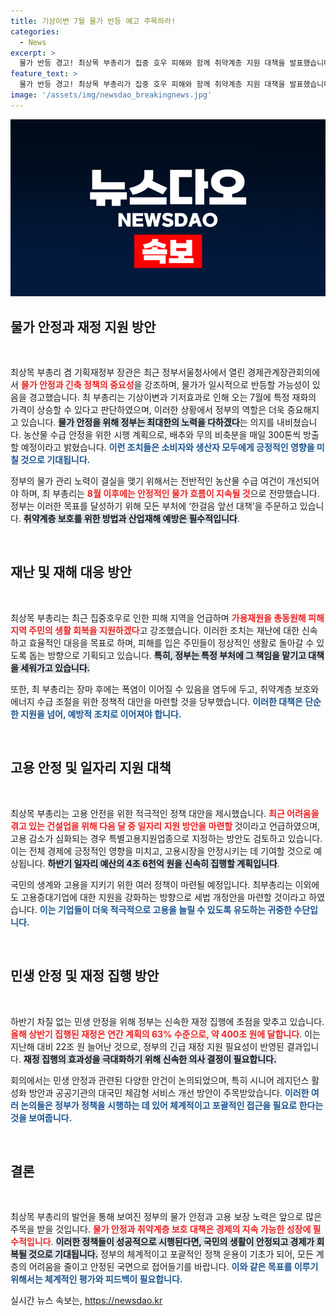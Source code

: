 ```yaml
---
title: 기상이변 7월 물가 반등 예고 주목하라!
categories:
  - News
excerpt: >
  물가 반등 경고! 최상목 부총리가 집중 호우 피해와 함께 취약계층 지원 대책을 발표했습니다. 정부는 농산물 비축분 방출과 고용 안정 대책을 마련하며 민생 안정에 총력을 기울이겠다고 밝혔습니다. 클릭해서 자세히 알아보세요!
feature_text: >
  물가 반등 경고! 최상목 부총리가 집중 호우 피해와 함께 취약계층 지원 대책을 발표했습니다. 정부는 농산물 비축분 방출과 고용 안정 대책을 마련하며 민생 안정에 총력을 기울이겠다고 밝혔습니다. 클릭해서 자세히 알아보세요!
image: '/assets/img/newsdao_breakingnews.jpg'
---
```


<p><img src="/assets/img/newsdao_breakingnews.jpg" alt="bookingtag 속보" /></p>

<h2 data-ke-size="size26">물가 안정과 재정 지원 방안</h2>

<p data-ke-size="size16">&nbsp;</p>

<p>최상목 부총리 겸 기획재정부 장관은 최근 정부서울청사에서 열린 경제관계장관회의에서 <b><span style="color: #ee2323;">물가 안정과 긴축 정책의 중요성</span></b>을 강조하며, 물가가 일시적으로 반등할 가능성이 있음을 경고했습니다. 최 부총리는 기상이변과 기저효과로 인해 오는 7월에 특정 재화의 가격이 상승할 수 있다고 판단하였으며, 이러한 상황에서 정부의 역할은 더욱 중요해지고 있습니다. <b><span style="background-color: #21538527;">물가 안정을 위해 정부는 최대한의 노력을 다하겠다</span></b>는 의지를 내비쳤습니다. 농산물 수급 안정을 위한 시행 계획으로, 배추와 무의 비축분을 매일 300톤씩 방출할 예정이라고 밝혔습니다. <b><span style="color: #1a5490;">이런 조치들은 소비자와 생산자 모두에게 긍정적인 영향을 미칠 것으로 기대됩니다.</span></b></p>

<p>정부의 물가 관리 노력이 결실을 맺기 위해서는 전반적인 농산물 수급 여건이 개선되어야 하며, 최 부총리는 <b><span style="color: #ee2323;">8월 이후에는 안정적인 물가 흐름이 지속될 것</span></b>으로 전망했습니다. 정부는 이러한 목표를 달성하기 위해 모든 부처에 ‘한걸음 앞선 대책’을 주문하고 있습니다. <b><span style="background-color: #21538527;">취약계층 보호를 위한 방법과 산업재해 예방은 필수적입니다</span></b>.</p>

<p data-ke-size="size16">&nbsp;</p>

<h2 data-ke-size="size26">재난 및 재해 대응 방안</h2>

<p data-ke-size="size16">&nbsp;</p>

<p>최상목 부총리는 최근 집중호우로 인한 피해 지역을 언급하며 <b><span style="color: #ee2323;">가용재원을 총동원해 피해 지역 주민의 생활 회복을 지원하겠다</span></b>고 강조했습니다. 이러한 조치는 재난에 대한 신속하고 효율적인 대응을 목표로 하며, 피해를 입은 주민들이 정상적인 생활로 돌아갈 수 있도록 돕는 방향으로 기획되고 있습니다. <b><span style="background-color: #21538527;">특히, 정부는 특정 부처에 그 책임을 맡기고 대책을 세워가고 있습니다.</span></b></p>

<p>또한, 최 부총리는 장마 후에는 폭염이 이어질 수 있음을 염두에 두고, 취약계층 보호와 에너지 수급 조절을 위한 정책적 대안을 마련할 것을 당부했습니다. <b><span style="color: #1a5490;">이러한 대책은 단순한 지원을 넘어, 예방적 조치로 이어져야 합니다.</span></b></p>

<p data-ke-size="size16">&nbsp;</p>

<h2 data-ke-size="size26">고용 안정 및 일자리 지원 대책</h2>

<p data-ke-size="size16">&nbsp;</p>

<p>최상목 부총리는 고용 안전을 위한 적극적인 정책 대안을 제시했습니다. <b><span style="color: #ee2323;">최근 어려움을 겪고 있는 건설업을 위해 다음 달 중 일자리 지원 방안을 마련할 </span></b>것이라고 언급하였으며, 고용 감소가 심화되는 경우 특별고용지원업종으로 지정하는 방안도 검토하고 있습니다. 이는 전체 경제에 긍정적인 영향을 미치고, 고용시장을 안정시키는 데 기여할 것으로 예상됩니다. <b><span style="background-color: #21538527;">하반기 일자리 예산의 4조 6천억 원을 신속히 집행할 계획입니다</span></b>.</p>

<p>국민의 생계와 고용을 지키기 위한 여러 정책이 마련될 예정입니다. 최부총리는 이외에도 고용증대기업에 대한 지원을 강화하는 방향으로 세법 개정안을 마련할 것이라고 하였습니다. <b><span style="color: #1a5490;">이는 기업들이 더욱 적극적으로 고용을 늘릴 수 있도록 유도하는 귀중한 수단입니다.</span></b></p>

<p data-ke-size="size16">&nbsp;</p>

<h2 data-ke-size="size26">민생 안정 및 재정 집행 방안</h2>

<p data-ke-size="size16">&nbsp;</p>

<p>하반기 차질 없는 민생 안정을 위해 정부는 신속한 재정 집행에 초점을 맞추고 있습니다. <b><span style="color: #ee2323;">올해 상반기 집행된 재정은 연간 계획의 63% 수준으로, 약 400조 원에 달합니다</span></b>. 이는 지난해 대비 22조 원 늘어난 것으로, 정부의 긴급 재정 지원 필요성이 반영된 결과입니다. <b><span style="background-color: #21538527;">재정 집행의 효과성을 극대화하기 위해 신속한 의사 결정이 필요합니다.</span></b></p>

<p>회의에서는 민생 안정과 관련된 다양한 안건이 논의되었으며, 특히 시니어 레지던스 활성화 방안과 공공기관의 대국민 체감형 서비스 개선 방안이 주목받았습니다. <b><span style="color: #1a5490;">이러한 여러 논의들은 정부가 정책을 시행하는 데 있어 체계적이고 포괄적인 접근을 필요로 한다는 것을 보여줍니다.</span></b></p>

<p data-ke-size="size16">&nbsp;</p>

<h2 data-ke-size="size26">결론</h2>

<p data-ke-size="size16">&nbsp;</p>

<p>최상목 부총리의 발언을 통해 보여진 정부의 물가 안정과 고용 보장 노력은 앞으로 많은 주목을 받을 것입니다. <b><span style="color: #ee2323;">물가 안정과 취약계층 보호 대책은 경제의 지속 가능한 성장에 필수적입니다</span></b>. <b><span style="background-color: #21538527;">이러한 정책들이 성공적으로 시행된다면, 국민의 생활이 안정되고 경제가 회복될 것으로 기대됩니다.</span></b> 정부의 체계적이고 포괄적인 정책 운용이 기초가 되어, 모든 계층의 어려움을 줄이고 안정된 국면으로 접어들기를 바랍니다. <b><span style="color: #1a5490;">이와 같은 목표를 이루기 위해서는 체계적인 평가와 피드백이 필요합니다.</span></b></p>
실시간 뉴스 속보는, <a href="https://newsdao.kr" rel="dofollow">https://newsdao.kr</a>


